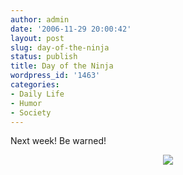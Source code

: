 ```yaml
---
author: admin
date: '2006-11-29 20:00:42'
layout: post
slug: day-of-the-ninja
status: publish
title: Day of the Ninja
wordpress_id: '1463'
categories:
- Daily Life
- Humor
- Society
---
```

Next week! Be warned!
<p align="center"><a href="http://www.dayoftheninja.com"><img src="http://www.dayoftheninja.com/dotnsml.gif" /></a></p>
